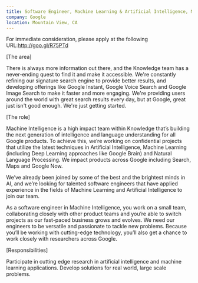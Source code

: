 ```yaml
---
title: Software Engineer, Machine Learning & Artificial Intelligence, Mountain View
company: Google
location: Mountain View, CA
---
```


For immediate consideration, please apply at the following URL:http://goo.gl/R75PTd

[The area]

There is always more information out there, and the Knowledge team has a never-ending quest to find it and make it accessible. We're constantly refining our signature search engine to provide better results, and developing offerings like Google Instant, Google Voice Search and Google Image Search to make it faster and more engaging. We're providing users around the world with great search results every day, but at Google, great just isn't good enough. We're just getting started.

[The role]

Machine Intelligence is a high impact team within Knowledge that’s building the next generation of intelligence and language understanding for all Google products. To achieve this, we’re working on confidential projects that utilize the latest techniques in Artificial Intelligence, Machine Learning (including Deep Learning approaches like Google Brain) and Natural Language Processing. We impact products across Google including Search, Maps and Google Now.

We’ve already been joined by some of the best and the brightest minds in AI, and we’re looking for talented software engineers that have applied experience in the fields of Machine Learning and Artificial Intelligence to join our team. 

As a software engineer in Machine Intelligence, you work on a small team, collaborating closely with other product teams and you’re able to switch projects as our fast-paced business grows and evolves. We need our engineers to be versatile and passionate to tackle new problems. Because you’ll be working with cutting-edge technology, you’ll also get a chance to work closely with researchers across Google.

[Responsibilities]

Participate in cutting edge research in artificial intelligence and machine learning applications.
Develop solutions for real world, large scale problems.